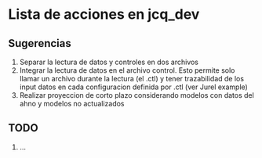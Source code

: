 # Lista de acciones en jcq_dev

## Sugerencias

1. Separar la lectura de datos y controles en dos archivos
2. Integrar la lectura de datos en el archivo control. Esto permite solo llamar un archivo durante la lectura (el .ctl) y tener trazabilidad de los input datos en cada configuracion definida por .ctl (ver Jurel example)
3. Realizar proyeccion de corto plazo considerando modelos con datos del ahno y modelos no actualizados

## TODO

1.  ...
